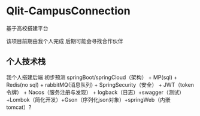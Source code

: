 # Qlit-CampusConnection
基于高校搭建平台

该项目前期由我个人完成 后期可能会寻找合作伙伴

## 个人技术栈

我个人搭建后端 初步预测 springBoot/springCloud（架构） + MP(sql) + Redis(no sql) + rabbitMQ(消息队列) + SpringSecurity（安全） + JWT（token令牌） + Nacos（服务注册与发现） + logback（日志）+swagger（测试）+Lombok（简化开发）+Gson（序列化json对象）+springWeb（内嵌tomcat）?
